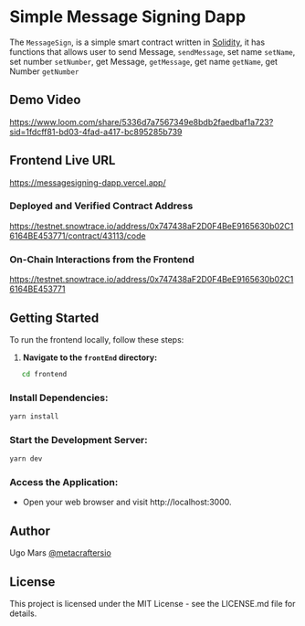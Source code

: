 # Simple Message Signing Dapp

The `MessageSign`, is a simple smart contract written in [Solidity](https://docs.soliditylang.org/en/v0.8.23/), it has functions that allows user to send Message, `sendMessage`, set name `setName`, set number `setNumber`, get Message, `getMessage`, get name `getName`, get Number `getNumber`


## Demo Video
https://www.loom.com/share/5336d7a7567349e8bdb2faedbaf1a723?sid=1fdcff81-bd03-4fad-a417-bc895285b739


## Frontend Live URL

https://messagesigning-dapp.vercel.app/


### Deployed and Verified Contract Address

https://testnet.snowtrace.io/address/0x747438aF2D0F4BeE9165630b02C16164BE453771/contract/43113/code


### On-Chain Interactions from the Frontend
https://testnet.snowtrace.io/address/0x747438aF2D0F4BeE9165630b02C16164BE453771





## Getting Started

To run the frontend locally, follow these steps:

1. **Navigate to the `frontEnd` directory:**

```bash
   cd frontend
```

### Install Dependencies:

```bash
yarn install
```

### Start the Development Server:

```bash
yarn dev
```

### Access the Application:

- Open your web browser and visit http://localhost:3000.


## Author

Ugo Mars
[@metacraftersio](https://github.com/UgoMars)

## License

This project is licensed under the MIT License - see the LICENSE.md file for details.

